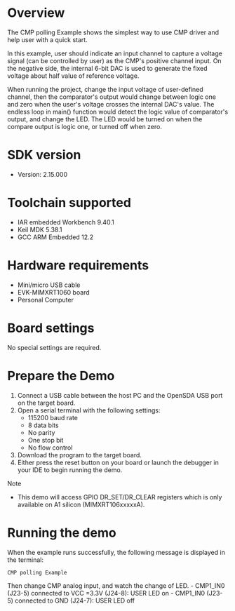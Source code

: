 Overview
========

The CMP polling Example shows the simplest way to use CMP driver and help user with a quick start.

In this example, user should indicate an input channel to capture a voltage signal (can be controlled by user) as the 
CMP's positive channel input. On the negative side, the internal 6-bit DAC is used to generate the fixed voltage about
half value of reference voltage.

When running the project, change the input voltage of user-defined channel, then the comparator's output would change
between logic one and zero when the user's voltage crosses the internal DAC's value. The endless loop in main() function
would detect the logic value of comparator's output, and change the LED. The LED would be turned on when the compare
output is logic one, or turned off when zero.

SDK version
===========
- Version: 2.15.000

Toolchain supported
===================
- IAR embedded Workbench  9.40.1
- Keil MDK  5.38.1
- GCC ARM Embedded  12.2

Hardware requirements
=====================
- Mini/micro USB cable
- EVK-MIMXRT1060 board
- Personal Computer

Board settings
==============
No special settings are required.

Prepare the Demo
================
1.  Connect a USB cable between the host PC and the OpenSDA USB port on the target board.
2.  Open a serial terminal with the following settings:
    - 115200 baud rate
    - 8 data bits
    - No parity
    - One stop bit
    - No flow control
3.  Download the program to the target board.
4.  Either press the reset button on your board or launch the debugger in your IDE to begin running the demo.

Note
- This demo will access GPIO DR_SET/DR_CLEAR registers which is only available on A1 silicon (MIMXRT106xxxxxA).

Running the demo
================
When the example runs successfully, the following message is displayed in the terminal:

~~~~~~~~~~~~~~~~~~~~~
CMP polling Example
~~~~~~~~~~~~~~~~~~~~~

Then change CMP analog input, and watch the change of LED.
    - CMP1_IN0 (J23-5) connected to VCC =3.3V (J24-8): USER LED on
    - CMP1_IN0 (J23-5) connected to GND (J24-7): USER LED off
